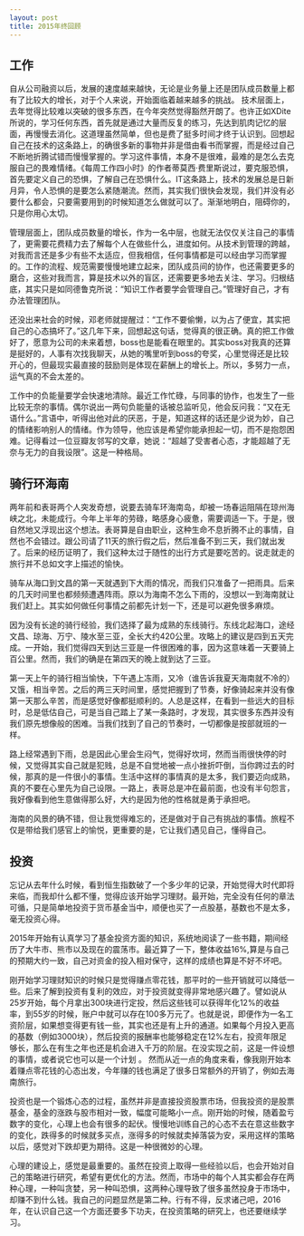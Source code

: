 ```yaml
---
layout: post
title: 2015年终回顾
---
```


##  工作
  自从公司融资以后，发展的速度越来越快，无论是业务量上还是团队成员数量上都有了比较大的增长，对于个人来说，开始面临着越来越多的挑战。
  技术层面上，去年觉得比较难以突破的很多东西，在今年突然觉得豁然开朗了。也许正如XDite所说的，学习任何东西，首先就是通过大量而反复的练习，先达到肌肉记忆的层面，再慢慢去消化。这道理虽然简单，但也是费了挺多时间才终于认识到。回想起自己在技术的这条路上，的确很多新的事物并非是借由看书而掌握，而是经过自己不断地折腾试错而慢慢掌握的。学习这件事情，本身不是很难，最难的是怎么去克服自己的畏难情绪。《每周工作四小时》的作者蒂莫西·费里斯说过，要克服恐惧，首先要定义自己的恐惧，了解自己在恐惧什么。IT这条路上，技术的发展总是日新月异，令人恐惧的是要怎么紧随潮流。然而，其实我们很快会发现，我们并没有必要什么都会，只要需要用到的时候知道怎么做就可以了。渐渐地明白，阻碍你的，只是你用心太切。 
  
  管理层面上，团队成员数量的增长，作为一名中层，也就无法仅仅关注自己的事情了，更需要花费精力去了解每个人在做些什么，进度如何。从技术到管理的跨越，对我而言还是多少有些不太适应，但我相信，任何事情都是可以经由学习而掌握的。工作的流程、规范需要慢慢地建立起来，团队成员间的协作，也还需要更多的磨合，这些对我而言，算是技术以外的盲区，还需要更多地去关注、学习。归根结底，其实只是如同德鲁克所说：“知识工作者要学会管理自己。”管理好自己，才有办法管理团队。
  
  还没出来社会的时候，邓老师就提醒过：“工作不要偷懒，以为占了便宜，其实把自己的心态搞坏了。”这几年下来，回想起这句话，觉得真的很正确。真的把工作做好了，愿意为公司的未来着想，boss也是能看在眼里的。其实boss对我真的还算是挺好的，人事有次找我聊天，从她的嘴里听到boss的夸奖，心里觉得还是比较开心的，但最现实最直接的鼓励则是体现在薪酬上的增长上。所以，多努力一点，运气真的不会太差的。
  
  工作中的负能量要学会快速地清除。最近工作忙碌，与同事的协作，也发生了一些比较无奈的事情。偶尔说出一两句负能量的话被总监听见，他会反问我：“又在无语什么。”言语中，听得出他对此的厌恶，于是，知道这样的话还是少说为妙，自己的情绪影响别人的情绪。作为领导，他应该是希望你能承担起一切，而不是抱怨困难。记得看过一位豆瓣友邻写的文章，她说：“超越了受害者心态，才能超越了无奈与无力的自我设限”。这是一种格局。

##  骑行环海南
  两年前和表哥两个人突发奇想，说要去骑车环海南岛，却被一场春运阻隔在琼州海峡之北，未能成行。今年上半年的劳碌，略感身心疲惫，需要调适一下。于是，很自然地又浮现出这个想法。表哥算是自由职业，这种生命不息折腾不止的事情，自然也不会错过。跟公司请了11天的旅行假之后，然后准备不到三天，我们就出发了。后来的经历证明了，我们这种太过于随性的出行方式是要吃苦的。说走就走的旅行并不总如文字上描述的愉快。
  
  骑车从海口到文昌的第一天就遇到下大雨的情况，而我们只准备了一把雨具。后来的几天时间里也都频频遭遇阵雨。原以为海南不怎么下雨的，没想以一到海南就让我们赶上。其实如何做任何事情之前都先计划一下，还是可以避免很多麻烦。
  
  因为没有长途的骑行经验，我们选择了最为成熟的东线骑行。东线北起海口，途经文昌、琼海、万宁、陵水至三亚，全长大约420公里。攻略上的建议是四到五天完成。一开始，我们觉得四天到达三亚是一件很困难的事，因为这意味着一天要骑上百公里。然而，我们的确是在第四天的晚上就到达了三亚。
  
  第一天上午的骑行相当愉快，下午遇上冻雨，又冷（谁告诉我夏天海南就不冷的）又饿，相当辛苦。之后的两三天时间里，感觉把握到了节奏，好像骑起来并没有像第一天那么辛苦，而是感觉好像都挺顺利的。人总是这样，在看到一些远大的目标时，总是低估自己，可是当自己踏上了某一条路时，才发现，其实很多东西并没有我们原先想像般的困难。当我们找到了自己的节奏时，一切都像是按部就班的一样。
  
  路上经常遇到下雨，总是因此心里会生闷气，觉得好坎坷，然而当雨很快停的时候，又觉得其实自己就是犯贱，总是不自觉地被一点小挫折吓倒，当你跨过去的时候，那真的是一件很小的事情。生活中这样的事情真的是太多，我们要迈向成熟，真的不要在心里先为自己设限。一路上，表哥总是冲在最前面，也没有半句怨言，我好像看到他生意做得那么好，大约是因为他的性格就是勇于承担吧。
  
  海南的风景的确不错，但让我觉得难忘的，还是做对于自己有挑战的事情。旅程不仅是带给我们感官上的愉悦，更重要的是，它让我们遇见自己，懂得自己。
  
##  投资
  忘记从去年什么时候，看到恒生指数破了一个多少年的记录，开始觉得大时代即将来临，而我却什么都不懂，觉得应该开始学习理财。最开始，完全没有任何的章法可循，只是简单地投资于货币基金当中，顺便也买了一点股基，基数也不是太多，毫无投资心得。
  
  2015年开始有认真学习了基金投资方面的知识，系统地阅读了一些书籍，期间经历了大牛市、熊市以及现在的震荡市。最近算了一下，整体收益16%,算是与自己的预期大约一致，自己对资金的投入相对保守，这样的成绩也算是不好不坏吧。
  
  刚开始学习理财知识的时候只是觉得赚点零花钱，那平时的一些开销就可以降低一些。后来了解到投资有复利的效应，对于投资就变得非常地感兴趣了。譬如说从25岁开始，每个月拿出300块进行定投，然后这些钱可以获得年化12%的收益率，到55岁的时候，账户中就可以存在100多万元了。也就是说，即便作为一名工资阶层，如果想变得更有钱一些，其实也还是有上升的通道。如果每个月投入更高的基数（例如3000块），然后投资的报酬率也能够稳定在12%左右，投资年限足够长，那么在有生之年也还是机会进入千万的阶层。在没实现之前，这是一件设想的事情，或者说它也可以是一个计划
  。
  然而从近一点的角度来看，像我刚开始本着赚点零花钱的心态出发，今年赚的钱也满足了很多日常额外的开销了，例如去海南旅行。
  
  投资也是一个锻炼心态的过程，虽然并非是直接投资股票市场，但我投资的是股票基金，基金的涨跌与股市相对一致，幅度可能略小一点。刚开始的时候，随着盈亏数字的变化，心理上也会有很多的起伏。慢慢地训练自己的心态不去在意这些数字的变化，跌得多的时候就多买点，涨得多的时候就卖掉落袋为安，采用这样的策略以后，感觉对下跌却更为期待。这是一种很微妙的心理。
  
  心理的建设上，感觉是最重要的。虽然在投资上取得一些经验以后，也会开始对自己的策略进行研究，希望有更优化的方法。然而，市场中的每个人其实都会存在两种心理，一种叫贪婪，另一种叫恐惧，这两种心理导致了很多虽然投身于市场中，却赚不到什么钱。我自己的问题显然是第二种。行有不得，反求诸己吧，2016年，在认识自己这一个方面还要多下功夫，在投资策略的研究上，也还要继续学习。
  
  
